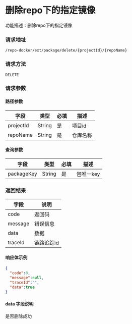 # 删除repo下的指定镜像
功能描述：删除repo下的指定镜像

### 请求地址
```
/repo-docker/ext/package/delete/{projectId}/{repoName}
```

### 请求方法
`DELETE`
### 请求参数
#### 路径参数

| 字段        | 类型     | 必填  | 描述         |
|-----------|--------|-----|------------|
| projectId | String | 是   | 项目id       |
| repoName  | String | 是   | 仓库名称       |

#### 查询参数

| 字段         | 类型     | 必填  | 描述     |
|------------|--------|-----|--------|
| packageKey | String | 是   | 包唯一key |

### 返回结果

| 字段      | 说明     |
|---------|--------|
| code    | 返回码    |
| message | 错误信息   |
| data    | 数据     |
| traceId | 链路追踪id |

#### 响应体示例

```json
{
  "code":0,
  "message":null,
  "traceId":"",
  "data":true
}
```

#### data 字段说明

是否删除成功
